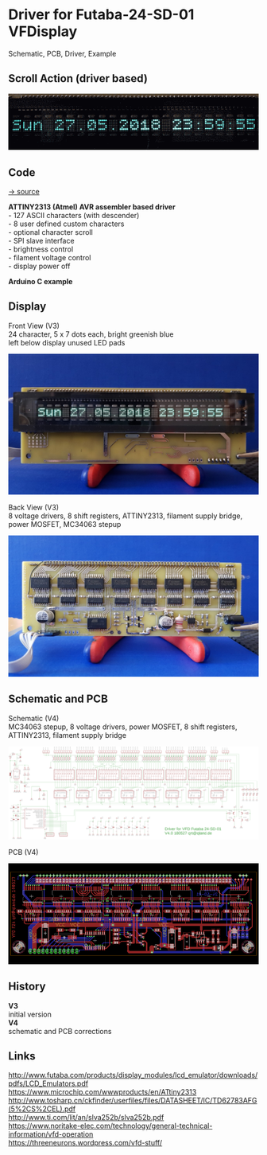 # Driver for Futaba-24-SD-01 VFDisplay
Schematic, PCB, Driver, Example

## Scroll Action (driver based)
![action](images/display.gif)

## Code
[-> source](source)

**ATTINY2313 (Atmel) AVR assembler based driver**  
\- 127 ASCII characters (with descender)  
\- 8 user defined custom characters  
\- optional character scroll  
\- SPI slave interface  
\- brightness control  
\- filament voltage control  
\- display power off

**Arduino C example**

## Display
Front View (V3)  
24 character, 5 x 7 dots each, bright greenish blue  
left below display unused LED pads

![front](images/front.jpg)

Back View (V3)  
8 voltage drivers, 8 shift registers, ATTINY2313, filament supply bridge, power MOSFET, MC34063 stepup  

![back](images/back.jpg)

## Schematic and PCB
Schematic (V4)  
MC34063 stepup, 8 voltage drivers, power MOSFET, 8 shift registers, ATTINY2313, filament supply bridge

![schematic](images/schematic.png)

PCB (V4)  

![pcb](images/pcb.png)

## History
__V3__  
initial version  
__V4__  
schematic and PCB corrections

## Links
http://www.futaba.com/products/display_modules/lcd_emulator/downloads/pdfs/LCD_Emulators.pdf  
https://www.microchip.com/wwwproducts/en/ATtiny2313  
http://www.tosharp.cn/ckfinder/userfiles/files/DATASHEET/IC/TD62783AFG(5%2CS%2CEL).pdf  
http://www.ti.com/lit/an/slva252b/slva252b.pdf  
https://www.noritake-elec.com/technology/general-technical-information/vfd-operation  
https://threeneurons.wordpress.com/vfd-stuff/  
